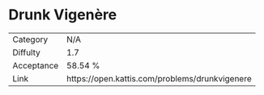 # Drunk Vigenère

<table>
    <tr>
        <td>Category</td>
        <td>N/A</td>
    </tr>
    <tr>
        <td>Diffulty</td>
        <td>1.7</td>
    </tr>
    <tr>
        <td>Acceptance</td>
        <td>58.54 %</td>
    </tr>
    <tr>
        <td>Link</td>
        <td>https://open.kattis.com/problems/drunkvigenere</td>
    </tr>
</table>